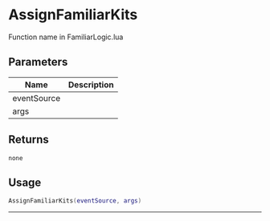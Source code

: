 # AssignFamiliarKits

Function name in FamiliarLogic.lua

## Parameters

| Name        | Description |
| ----------- | ----------- |
| eventSource |             |
| args        |             |

## Returns

`none`

## Usage

```lua
AssignFamiliarKits(eventSource, args)
```

---
